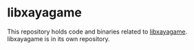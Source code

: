 # libxayagame

This repository holds code and binaries related to [libxayagame](https://github.com/xaya/libxayagame). libxayagame is in its own repository. 


